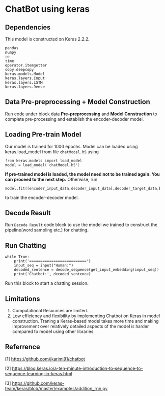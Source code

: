 # ChatBot using keras

## Dependencies
This model is constructed on Keras 2.2.2.
```
pandas
numpy
re
time
operator.itemgetter
copy.deepcopy
keras.models.Model
keras.layers.Input
keras.layers.LSTM
keras.layers.Dense
```


## Data Pre-preprocessing + Model Construction

Run code under block data **Pre-preprocessing** and **Model Construction** to complete pre-processing and establish the encoder-decoder model.

## Loading Pre-train Model

Our model is trained for 1000 epochs. Model can be loaded using keras.load_model from file `chatModel.h5` using
```
from keras.models import load_model
model = load_model('chatModel.h5')
```


**If pre-trained model is loaded, the model need not to be trained again. You can proceed to the next step.** Otherwise, run 
```
model.fit([encoder_input_data,decoder_input_data],decoder_target_data,batch_size=batch_size,epochs=1000,validation_split=0.2)
```
to train the encoder-decoder model.

## Decode Result
Run `Decode Result` code block to use the model we trained  to construct the pipeline(word sampling etc.) for chatting.

## Run Chatting
```
while True:
    print('==========================')
    input_seq = input("Human:")
    decoded_sentence = decode_sequence(get_input_embedding(input_seq))
    print('Chatbot:', decoded_sentence)
```

Run this block to start a chatting session.

## Limitations
1. Computational Resources are limited. 
2. Low efficiency and flexibility by implementing Chatbot on Keras in model construction. Traning a Keras-based model takes more time and making improvement over relatively detailed aspects of the model is harder compared to model using other libraries

## Referrence
[1] https://github.com/jkarimi91/chatbot

[2] https://blog.keras.io/a-ten-minute-introduction-to-sequence-to-sequence-learning-in-keras.html

[3] https://github.com/keras-team/keras/blob/master/examples/addition_rnn.py
